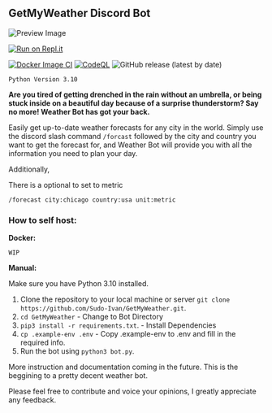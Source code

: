 ## GetMyWeather Discord Bot

![Preview Image](https://cdn.statically.io/gh/Sudo-Ivan/MyWebsite-Assets/main/images/bots/GetMyWeather/getmyweatherpreview.png)

[![Run on Repl.it](https://repl.it/badge/github/Sudo-Ivan/GetMyWeather)](https://repl.it/github/Sudo-Ivan/GetMyWeather)

[![Docker Image CI](https://github.com/Sudo-Ivan/GetMyWeather/actions/workflows/docker-image.yml/badge.svg?branch=main)](https://github.com/Sudo-Ivan/GetMyWeather/actions/workflows/docker-image.yml)
[![CodeQL](https://github.com/Sudo-Ivan/GetMyWeather/actions/workflows/codeql.yml/badge.svg?branch=main)](https://github.com/Sudo-Ivan/GetMyWeather/actions/workflows/codeql.yml)
![GitHub release (latest by date)](https://img.shields.io/github/v/release/Sudo-Ivan/GetMyWeather)

`Python Version 3.10`

**Are you tired of getting drenched in the rain without an umbrella, or being stuck inside on a beautiful day because of a surprise thunderstorm? Say no more! Weather Bot has got your back.**

Easily get up-to-date weather forecasts for any city in the world. Simply use the discord slash command `/forcast` followed by the city and country you want to get the forecast for, and Weather Bot will provide you with all the information you need to plan your day.

Additionally,

There is a optional to set to metric

`/forecast city:chicago country:usa unit:metric`

### **How to self host:**

**Docker:**

`WIP`

**Manual:**

Make sure you have Python 3.10 installed.

1. Clone the repository to your local machine or server `git clone https://github.com/Sudo-Ivan/GetMyWeather.git`.
2. `cd GetMyWeather` - Change to Bot Directory
3. `pip3 install -r requirements.txt`. - Install Dependencies
4. `cp .example-env .env` - Copy .example-env to .env and fill in the required info.
6. Run the bot using `python3 bot.py`.

More instruction and documentation coming in the future. This is the beggining to a pretty decent weather bot.

Please feel free to contribute and voice your opinions, I greatly appreciate any feedback.
